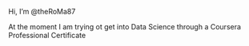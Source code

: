 Hi, I’m @theRoMa87

At the moment I am trying ot get into Data Science through a Coursera Professional Certificate

